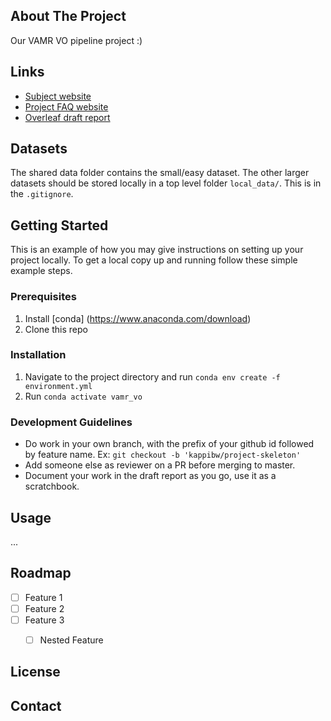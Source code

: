 ## About The Project
Our VAMR VO pipeline project :)


## Links
- [Subject website](https://rpg.ifi.uzh.ch/teaching.html)
- [Project FAQ website](https://docs.google.com/document/d/1IuWmXyO1m5DV77AhEa-MpK-yp9LDMQO5IM6oyVLvHa0/edit#heading=h.w8vo6xo5cuee)
- [Overleaf draft report](https://www.overleaf.com/1966191675jhdpcgnggbfs#a129d1)

## Datasets
The shared data folder contains the small/easy dataset. The other larger datasets should be stored locally in a top level folder `local_data/`. This is in the `.gitignore`.

## Getting Started
This is an example of how you may give instructions on setting up your project locally.
To get a local copy up and running follow these simple example steps.

### Prerequisites
1) Install [conda] (https://www.anaconda.com/download)
2) Clone this repo

### Installation
1) Navigate to the project directory and run `conda env create -f environment.yml`
2) Run `conda activate vamr_vo`

### Development Guidelines
- Do work in your own branch, with the prefix of your github id followed by feature name. Ex: `git checkout -b 'kappibw/project-skeleton'`
- Add someone else as reviewer on a PR before merging to master.
- Document your work in the draft report as you go, use it as a scratchbook.


<!-- USAGE EXAMPLES -->
## Usage
...


<!-- ROADMAP -->
## Roadmap

- [ ] Feature 1
- [ ] Feature 2
- [ ] Feature 3
    - [ ] Nested Feature


## License

<!-- Distributed under the MIT License. See `LICENSE.txt` for more information. -->




## Contact

